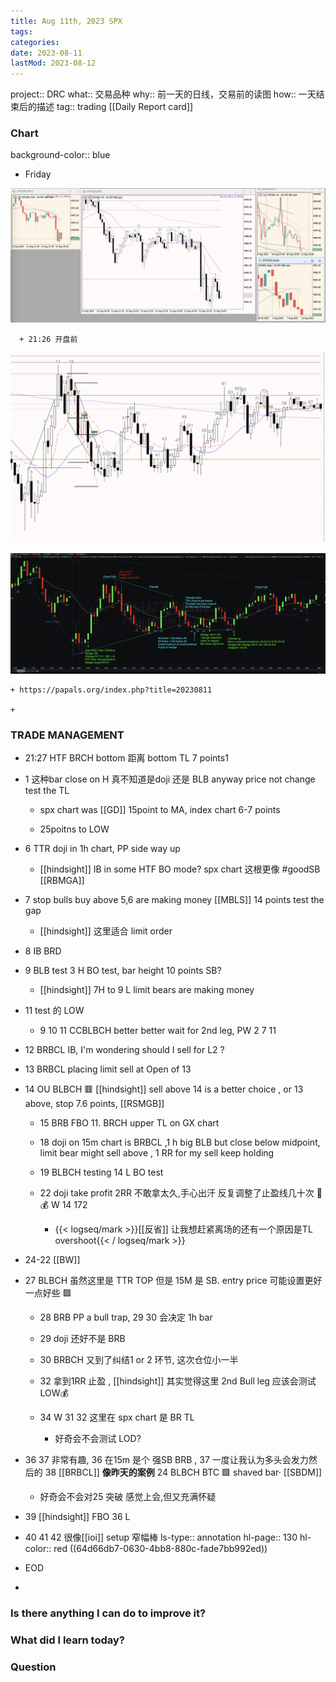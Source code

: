```yaml
---
title: Aug 11th, 2023 SPX
tags:
categories:
date: 2023-08-11
lastMod: 2023-08-12
---
```

project:: DRC
what:: 交易品种
why:: 前一天的日线，交易前的读图
how:: 一天结束后的描述
tag:: trading
[[Daily Report card]]





### Chart
background-color:: blue

  + Friday

![image.png](/assets/image_1691760409621_0.png)

      + 21:26 开盘前

![image.png](/assets/image_1691808686463_0.png)

![image.png](/assets/image_1691813568031_0.png)

    + https://papals.org/index.php?title=20230811

    + 

### **TRADE MANAGEMENT**

  + 21:27 HTF BRCH bottom 距离 bottom TL 7 points1

  + 1 这种bar close on H 真不知道是doji 还是 BLB anyway price not change test the TL

    + spx chart was [[GD]] 15point to MA, index chart 6-7 points

    + 25poitns to LOW

  + 6 TTR doji in 1h chart, PP side way up

    + [[hindsight]] IB in some HTF BO mode? spx chart 这根更像 #goodSB  [[RBMGA]]

  + 7 stop bulls buy above  5,6 are making money  [[MBLS]] 14 points test the gap

    + [[hindsight]] 这里适合 limit order

  + 8 IB BRD

  + 9  BLB test 3 H BO test, bar height 10 points SB?

    + [[hindsight]] 7H to 9 L limit bears are making money

  + 11 test 的 LOW

    + 9 10 11 CCBLBCH better better wait for 2nd leg, PW 2 7 11

  + 12 BRBCL IB, I'm wondering should I sell for L2 ?

  + 13 BRBCL placing limit sell at Open of 13

  + 14 OU BLBCH 🟥 [[hindsight]] sell above 14 is a better choice  , or 13 above, stop 7.6 points, [[RSMGB]]
    + 15 BRB  FBO  11. BRCH upper TL on GX chart

    + 18  doji on 15m chart is BRBCL ,1 h big BLB but close below midpoint, limit bear might sell above ,  1 RR for my sell keep holding

    + 19 BLBCH testing  14 L BO test

    + 22 doji  take profit 2RR 不敢拿太久,手心出汗 反复调整了止盈线几十次 🥵💰 W 14 172

      + {{< logseq/mark >}}[[反省]] 让我想赶紧离场的还有一个原因是TL overshoot{{< / logseq/mark >}}

  + 24-22 [[BW]]

  + 27 BLBCH 虽然这里是 TTR TOP 但是 15M 是 SB.  entry price 可能设置更好一点好些 🟩

    + 28 BRB PP a bull trap, 29 30 会决定 1h bar

    + 29 doji 还好不是 BRB

    + 30 BRBCH 又到了纠结1 or 2 环节, 这次仓位小一半

    + 32 拿到1RR 止盈 , [[hindsight]] 其实觉得这里 2nd Bull leg 应该会测试 LOW💰

    + 34  W 31 32  这里在 spx chart 是 BR TL

      + 好奇会不会测试 LOD?

  + 36 37 非常有趣, 36 在15m 是个 强SB BRB , 37 一度让我认为多头会发力然后的 38 [[BRBCL]] **像昨天的案例** 24 BLBCH BTC 🟩 shaved bar·
  [[SBDM]]

    + 好奇会不会对25 突破 感觉上会,但又充满怀疑

  + 39 [[hindsight]]  FBO 36 L

  + 40 41 42 很像[[ioi]]  setup 窄幅棒
ls-type:: annotation
hl-page:: 130
hl-color:: red
 ((64d66db7-0630-4bb8-880c-fade7bb992ed))

  + EOD 

  + 

### **Is there anything I can do to improve it?**

### **What did I learn today?**

### **Question**
